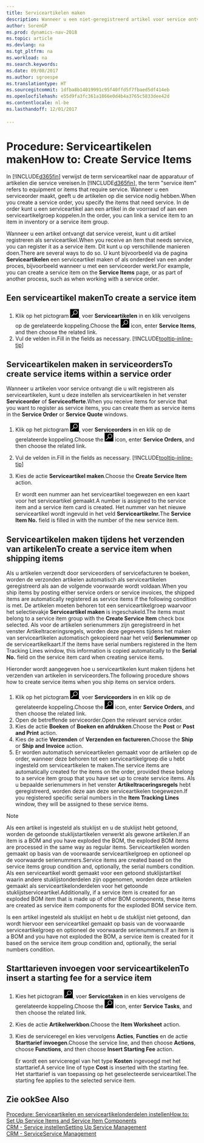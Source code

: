 ```yaml
---
title: Serviceartikelen maken
description: Wanneer u een niet-geregistreerd artikel voor service ontvangt, kunt u dit artikel registreren als serviceartikel.
author: SorenGP
ms.prod: dynamics-nav-2018
ms.topic: article
ms.devlang: na
ms.tgt_pltfrm: na
ms.workload: na
ms.search.keywords: 
ms.date: 09/08/2017
ms.author: sgroespe
ms.translationtype: HT
ms.sourcegitcommit: 1dfba8b14019991c95f40ffd5f7fbaed5df414eb
ms.openlocfilehash: e55d9fa3fc361a1866e0d4b4a3765c5833dee42d
ms.contentlocale: nl-be
ms.lasthandoff: 12/01/2017

---
```

# <a name="how-to-create-service-items"></a><span data-ttu-id="09cf0-103">Procedure: Serviceartikelen maken</span><span class="sxs-lookup"><span data-stu-id="09cf0-103">How to: Create Service Items</span></span>
<span data-ttu-id="09cf0-104">In [!INCLUDE[d365fin](includes/d365fin_md.md)] verwijst de term serviceartikel naar de apparatuur of artikelen die service vereisen.</span><span class="sxs-lookup"><span data-stu-id="09cf0-104">In [!INCLUDE[d365fin](includes/d365fin_md.md)], the term "service item" refers to equipment or items that require service.</span></span> <span data-ttu-id="09cf0-105">Wanneer u een serviceorder maakt, geeft u de artikelen op die service nodig hebben.</span><span class="sxs-lookup"><span data-stu-id="09cf0-105">When you create a service order, you specify the items that need service.</span></span> <span data-ttu-id="09cf0-106">In de order kunt u een serviceartikel aan een artikel in de voorraad of aan een serviceartikelgroep koppelen.</span><span class="sxs-lookup"><span data-stu-id="09cf0-106">In the order, you can link a service item to an item in inventory or a service item group.</span></span>    

<span data-ttu-id="09cf0-107">Wanneer u een artikel ontvangt dat service vereist, kunt u dit artikel registreren als serviceartikel.</span><span class="sxs-lookup"><span data-stu-id="09cf0-107">When you receive an item that needs service, you can register it as a service item.</span></span> <span data-ttu-id="09cf0-108">Dit kunt u op verschillende manieren doen.</span><span class="sxs-lookup"><span data-stu-id="09cf0-108">There are several ways to do so.</span></span> <span data-ttu-id="09cf0-109">U kunt bijvoorbeeld via de pagina **Serviceartikelen** een serviceartikel maken of als onderdeel van een ander proces, bijvoorbeeld wanneer u met een serviceorder werkt.</span><span class="sxs-lookup"><span data-stu-id="09cf0-109">For example, you can create a service item on the **Service Items** page, or as part of another process, such as when working with a service order.</span></span>   

## <a name="to-create-a-service-item"></a><span data-ttu-id="09cf0-110">Een serviceartikel maken</span><span class="sxs-lookup"><span data-stu-id="09cf0-110">To create a service item</span></span>  
1. <span data-ttu-id="09cf0-111">Klik op het pictogram ![Zoeken naar pagina of rapport](media/ui-search/search_small.png "pictogram Zoeken naar pagina of rapport"), voer **Serviceartikelen** in en klik vervolgens op de gerelateerde koppeling.</span><span class="sxs-lookup"><span data-stu-id="09cf0-111">Choose the ![Search for Page or Report](media/ui-search/search_small.png "Search for Page or Report icon") icon, enter **Service Items**, and then choose the related link.</span></span>
2. <span data-ttu-id="09cf0-112">Vul de velden in.</span><span class="sxs-lookup"><span data-stu-id="09cf0-112">Fill in the fields as necessary.</span></span> [!INCLUDE[tooltip-inline-tip](includes/tooltip-inline-tip_md.md)]  

## <a name="to-create-service-items-within-a-service-order"></a><span data-ttu-id="09cf0-113">Serviceartikelen maken in serviceorders</span><span class="sxs-lookup"><span data-stu-id="09cf0-113">To create service items within a service order</span></span>  
<span data-ttu-id="09cf0-114">Wanneer u artikelen voor service ontvangt die u wilt registreren als serviceartikelen, kunt u deze instellen als serviceartikelen in het venster **Serviceorder** of **Serviceofferte**.</span><span class="sxs-lookup"><span data-stu-id="09cf0-114">When you receive items for service that you want to register as service items, you can create them as service items in the **Service Order** or **Service Quote** windows.</span></span>  

1. <span data-ttu-id="09cf0-115">Klik op het pictogram ![Zoeken naar pagina of rapport](media/ui-search/search_small.png "pictogram Zoeken naar pagina of rapport"), voer **Serviceorders** in en klik op de gerelateerde koppeling.</span><span class="sxs-lookup"><span data-stu-id="09cf0-115">Choose the ![Search for Page or Report](media/ui-search/search_small.png "Search for Page or Report icon") icon, enter **Service Orders**, and then choose the related link.</span></span>  
2. <span data-ttu-id="09cf0-116">Vul de velden in.</span><span class="sxs-lookup"><span data-stu-id="09cf0-116">Fill in the fields as necessary.</span></span> [!INCLUDE[tooltip-inline-tip](includes/tooltip-inline-tip_md.md)]  
3. <span data-ttu-id="09cf0-117">Kies de actie **Serviceartikel maken**.</span><span class="sxs-lookup"><span data-stu-id="09cf0-117">Choose the **Create Service Item** action.</span></span>  

    <span data-ttu-id="09cf0-118">Er wordt een nummer aan het serviceartikel toegewezen en een kaart voor het serviceartikel gemaakt.</span><span class="sxs-lookup"><span data-stu-id="09cf0-118">A number is assigned to the service item and a service item card is created.</span></span> <span data-ttu-id="09cf0-119">Het nummer van het nieuwe serviceartikel wordt ingevuld in het veld **Serviceartikelnr.**</span><span class="sxs-lookup"><span data-stu-id="09cf0-119">The **Service Item No.** field is filled in with the number of the new service item.</span></span>

## <a name="to-create-a-service-item-when-shipping-items"></a><span data-ttu-id="09cf0-120">Serviceartikelen maken tijdens het verzenden van artikelen</span><span class="sxs-lookup"><span data-stu-id="09cf0-120">To create a service item when shipping items</span></span>  
<span data-ttu-id="09cf0-121">Als u artikelen verzendt door serviceorders of servicefacturen te boeken, worden de verzonden artikelen automatisch als serviceartikelen geregistreerd als aan de volgende voorwaarde wordt voldaan.</span><span class="sxs-lookup"><span data-stu-id="09cf0-121">When you ship items by posting either service orders or service invoices, the shipped items are automatically registered as service items if the following condition is met.</span></span> <span data-ttu-id="09cf0-122">De artikelen moeten behoren tot een serviceartikelgroep waarvoor het selectievakje **Serviceartikel maken** is ingeschakeld.</span><span class="sxs-lookup"><span data-stu-id="09cf0-122">The items must belong to a service item group with the **Create Service Item** check box selected.</span></span> <span data-ttu-id="09cf0-123">Als voor de artikelen serienummers zijn geregistreerd in het venster Artikeltraceringsregels, worden deze gegevens tijdens het maken van serviceartikelen automatisch gekopieerd naar het veld **Serienummer** op de serviceartikelkaart.</span><span class="sxs-lookup"><span data-stu-id="09cf0-123">If the items have serial numbers registered in the Item Tracking Lines window, this information is copied automatically to the **Serial No.** field on the service item card when creating service items.</span></span>  

<span data-ttu-id="09cf0-124">Hieronder wordt aangegeven hoe u serviceartikelen kunt maken tijdens het verzenden van artikelen in serviceorders.</span><span class="sxs-lookup"><span data-stu-id="09cf0-124">The following procedure shows how to create service items when you ship items on service orders.</span></span>  

1. <span data-ttu-id="09cf0-125">Klik op het pictogram ![Zoeken naar pagina of rapport](media/ui-search/search_small.png "pictogram Zoeken naar pagina of rapport"), voer **Serviceorders** in en klik op de gerelateerde koppeling.</span><span class="sxs-lookup"><span data-stu-id="09cf0-125">Choose the ![Search for Page or Report](media/ui-search/search_small.png "Search for Page or Report icon") icon, enter **Service Orders**, and then choose the related link.</span></span>  
2. <span data-ttu-id="09cf0-126">Open de betreffende serviceorder.</span><span class="sxs-lookup"><span data-stu-id="09cf0-126">Open the relevant service order.</span></span>  
3. <span data-ttu-id="09cf0-127">Kies de actie **Boeken** of **Boeken en afdrukken**.</span><span class="sxs-lookup"><span data-stu-id="09cf0-127">Choose the **Post** or **Post and Print** action.</span></span>  
4. <span data-ttu-id="09cf0-128">Kies de actie **Verzenden** of **Verzenden en factureren**.</span><span class="sxs-lookup"><span data-stu-id="09cf0-128">Choose the **Ship** or **Ship and Invoice** action.</span></span>  
5. <span data-ttu-id="09cf0-129">Er worden automatisch serviceartikelen gemaakt voor de artikelen op de order, wanneer deze behoren tot een serviceartikelgroep die u hebt ingesteld om serviceartikelen te maken.</span><span class="sxs-lookup"><span data-stu-id="09cf0-129">The service items are automatically created for the items on the order, provided these belong to a service item group that you have set up to create service items.</span></span> <span data-ttu-id="09cf0-130">Als u bepaalde serienummers in het venster **Artikeltraceringsregels** hebt geregistreerd, worden deze aan deze serviceartikelen toegewezen.</span><span class="sxs-lookup"><span data-stu-id="09cf0-130">If you registered specific serial numbers in the **Item Tracking Lines** window, they will be assigned to these service items.</span></span>  

> [!NOTE]  
>  <span data-ttu-id="09cf0-131">Als een artikel is ingesteld als stuklijst en u de stuklijst hebt getoond, worden de getoonde stuklijstartikelen verwerkt als gewone artikelen.</span><span class="sxs-lookup"><span data-stu-id="09cf0-131">If an item is a BOM and you have exploded the BOM, the exploded BOM items are processed in the same way as regular items.</span></span> <span data-ttu-id="09cf0-132">Serviceartikelen worden gemaakt op basis van de voorwaarde serviceartikelgroep en optioneel op de voorwaarde serienummers.</span><span class="sxs-lookup"><span data-stu-id="09cf0-132">Service items are created based on the service items group condition and, optionally, the serial numbers condition.</span></span> <span data-ttu-id="09cf0-133">Als een serviceartikel wordt gemaakt voor een getoond stuklijstartikel waarin andere stuklijstonderdelen zijn opgenomen, worden deze artikelen gemaakt als serviceartikelonderdelen voor het getoonde stuklijstserviceartikel.</span><span class="sxs-lookup"><span data-stu-id="09cf0-133">Additionally, if a service item is created for an exploded BOM item that is made up of other BOM components, these items are created as service item components for the exploded BOM service item.</span></span>  
>   
>  <span data-ttu-id="09cf0-134">Is een artikel ingesteld als stuklijst en hebt u de stuklijst niet getoond, dan wordt hiervoor een serviceartikel gemaakt op basis van de voorwaarde serviceartikelgroep en optioneel de voorwaarde serienummers.</span><span class="sxs-lookup"><span data-stu-id="09cf0-134">If an item is a BOM and you have not exploded the BOM, a service item is created for it based on the service item group condition and, optionally, the serial numbers condition.</span></span>  

## <a name="to-insert-a-starting-fee-for-a-service-item"></a><span data-ttu-id="09cf0-135">Starttarieven invoegen voor serviceartikelen</span><span class="sxs-lookup"><span data-stu-id="09cf0-135">To insert a starting fee for a service item</span></span>
1. <span data-ttu-id="09cf0-136">Kies het pictogram ![Zoeken naar pagina of rapport](media/ui-search/search_small.png "pictogram Zoeken naar pagina of rapport"), voer **Servicetaken** in en kies vervolgens de gerelateerde koppeling.</span><span class="sxs-lookup"><span data-stu-id="09cf0-136">Choose the ![Search for Page or Report](media/ui-search/search_small.png "Search for Page or Report icon") icon, enter **Service Tasks**, and then choose the related link.</span></span>
2. <span data-ttu-id="09cf0-137">Kies de actie **Artikelwerkbon**.</span><span class="sxs-lookup"><span data-stu-id="09cf0-137">Choose the **Item Worksheet** action.</span></span>
3. <span data-ttu-id="09cf0-138">Kies de serviceregel en kies vervolgens **Acties**, **Functies** en de actie **Starttarief invoegen**.</span><span class="sxs-lookup"><span data-stu-id="09cf0-138">Choose the service line, and then choose **Actions**, choose **Functions**, and then choose **Insert Starting Fee** action.</span></span>  

    <span data-ttu-id="09cf0-139">Er wordt een serviceregel van het type **Kosten** ingevoegd met het starttarief.</span><span class="sxs-lookup"><span data-stu-id="09cf0-139">A service line of type **Cost** is inserted with the starting fee.</span></span> <span data-ttu-id="09cf0-140">Het starttarief is van toepassing op het geselecteerde serviceartikel.</span><span class="sxs-lookup"><span data-stu-id="09cf0-140">The starting fee applies to the selected service item.</span></span>

## <a name="see-also"></a><span data-ttu-id="09cf0-141">Zie ook</span><span class="sxs-lookup"><span data-stu-id="09cf0-141">See Also</span></span>  
[<span data-ttu-id="09cf0-142">Procedure: Serviceartikelen en serviceartikelonderdelen instellen</span><span class="sxs-lookup"><span data-stu-id="09cf0-142">How to: Set Up Service Items and Service Item Components</span></span>](service-how-setup-service-items.md)  
[<span data-ttu-id="09cf0-143">CRM - Service instellen</span><span class="sxs-lookup"><span data-stu-id="09cf0-143">Setting Up Service Management</span></span>](service-setup-service.md)  
[<span data-ttu-id="09cf0-144">CRM - Service</span><span class="sxs-lookup"><span data-stu-id="09cf0-144">Service Management</span></span>](service-service.md)  

